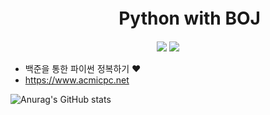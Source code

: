# 　 　 　 　 　 Python with BOJ

<p align="center">
  <a href="https://discord.gg" target="_blank"><img src="https://img.shields.io/badge/매코＃0663-5865F2?style=plastic&logo=Discord&logoColor=5865F2"/></a>
  <a href="https://discord.gg" target="_blank"><img src="https://img.shields.io/badge/seokjw0727-181717?style=plastic&logo=Github&logoColor=181717"/></a>
</p>

* 백준을 통한 파이썬 정복하기 ❤️
* https://www.acmicpc.net 

![Anurag's GitHub stats](https://github-readme-stats.vercel.app/api?username=seokjw0727&show_icons=true&theme=radical)



